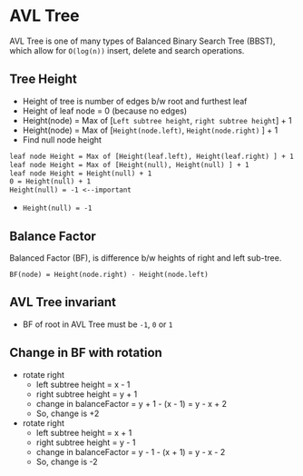 # AVL Tree
AVL Tree is one of many types of Balanced Binary Search Tree (BBST), which allow for `O(log(n))` insert, delete and search operations.

## Tree Height
- Height of tree is number of edges b/w root and furthest leaf
- Height of leaf node = 0 (because no edges)
- Height(node) = Max of [`Left subtree height`, `right subtree height`] + 1
- Height(node) = Max of [`Height(node.left)`, `Height(node.right)` ] + 1
- Find null node height
```txt
leaf node Height = Max of [Height(leaf.left), Height(leaf.right) ] + 1  
leaf node Height = Max of [Height(null), Height(null) ] + 1  
leaf node Height = Height(null) + 1  
0 = Height(null) + 1
Height(null) = -1 <--important
```
- `Height(null) = -1`

## Balance Factor
Balanced Factor (BF), is difference b/w heights of right and left sub-tree.
```
BF(node) = Height(node.right) - Height(node.left)
```

## AVL Tree invariant
- BF of root in AVL Tree must be `-1`, `0` or `1`

## Change in BF with rotation
- rotate right 
  - left subtree height = x - 1
  - right subtree height = y + 1
  - change in balanceFactor = y + 1 - (x - 1) = y - x + 2
  - So, change is +2
- rotate right
  - left subtree height = x + 1
  - right subtree height = y - 1
  - change in balanceFactor = y - 1 - (x + 1) = y - x - 2
  - So, change is -2

## 